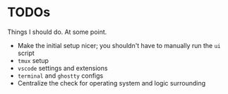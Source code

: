 # TODOs

Things I should do. At some point.

- Make the initial setup nicer; you shouldn't have to manually run the `ui` script
- `tmux` setup
- `vscode` settings and extensions
- `terminal` and `ghostty` configs
- Centralize the check for operating system and logic surrounding

